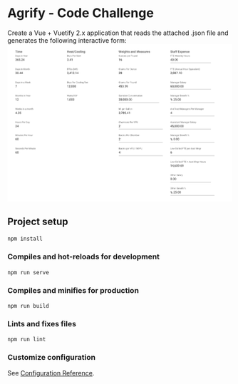 # Agrify - Code Challenge

Create a Vue + Vuetify 2.x application that reads the attached .json file and generates the following interactive form:
![Example-form](src/assets/interactive-form.png)

## Project setup
```
npm install
```

### Compiles and hot-reloads for development
```
npm run serve
```

### Compiles and minifies for production
```
npm run build
```

### Lints and fixes files
```
npm run lint
```

### Customize configuration
See [Configuration Reference](https://cli.vuejs.org/config/).
